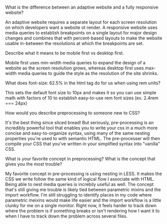 What is the difference between an adaptive website and a fully responsive website?

An adaptive website requires a separate layout for each screen resolution on which developers want a website ot render. A responsive website uses media queries to establish breakpoints on a single layout for major design changes and combines that with percent-based layouts to make the website usable in-between the resolutions at which the breakpoints are set.

Describe what it means to be mobile first vs desktop first.

Mobile first uses min-width media queries to expand the design of a website as the screen resolution grows, whereas desktop first uses max-width media queries to guide the style as the resolution of the site shrinks.

What does font-size: 62.5% in the html tag do for us when using rem units?

This sets the default font size to 10px and makes it so you can use simple math with factors of 10 to establish easy-to-use rem font sizes (ex. 2.4rem === 24px)

How would you describe preprocessing to someone new to CSS?

It's the best thing since sliced bread! But seriously, pre-processing is an incredibly powerful tool that enables you to write your css in a much more concise and easy-to-organize syntax, using many of the same nesting properties you're used to with semantic HTML. The pre-processer will then compile your CSS that you've written in your simplified syntax into "vanilla" CSS.

What is your favorite concept in preprocessing? What is the concept that gives you the most trouble?

My favorite concept in pre-processing is using nesting in LESS. It makes the CSS we write follow the same kind of logical flow I associate with HTML. Being able to nest media queries is increbily useful as well. The concept that's still giving me trouble is likely tied between parametric mixins and the import workflow. I'm still struggling to identify places in my code where parametric meixins would make life easier and the import workflow is a little clunky for me on a single monitor. Right now, it feels harder to track down where the problem is if something breaks or isn't rendering how I want it to when I have to track down the problem across several files. 